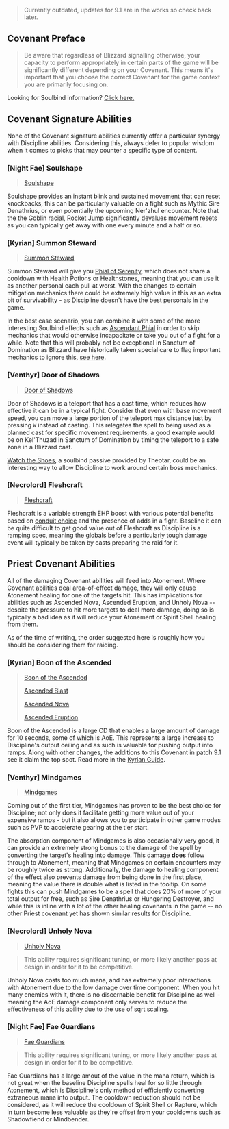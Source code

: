 > Currently outdated, updates for 9.1 are in the works so check back later.
## Covenant Preface

> Be aware that regardless of Blizzard signalling otherwise, your capacity to perform appropriately in certain parts of the game will be significantly different depending on your Covenant. This means it's important that you choose the correct Covenant for the game context you are primarily focusing on.

Looking for Soulbind information? [Click here.](soulbinds.md)


## Covenant Signature Abilities

None of the Covenant signature abilities currently offer a particular synergy with Discipline abilities. Considering this, always defer to popular wisdom when it comes to picks that may counter a specific type of content.

### [Night Fae] Soulshape

> [Soulshape](https://shadowlands.wowhead.com/spell=310143/soulshape)

Soulshape provides an instant blink and sustained movement that can reset knockbacks, this can be particularly valuable on a fight such as Mythic Sire Denathrius, or even potentially the upcoming Ner'zhul encounter. Note that the the Goblin racial, [Rocket Jump](https://www.wowhead.com/spell=69070/rocket-jump) significantly devalues movement resets as you can typically get away with one every minute and a half or so.

### [Kyrian] Summon Steward

> [Summon Steward](https://shadowlands.wowhead.com/spell=324739)

Summon Steward will give you [Phial of Serenity](https://shadowlands.wowhead.com/item=177278/phial-of-serenity), which does not share a cooldown with Health Potions or Healthstones, meaning that you can use it as another personal each pull at worst. With the changes to certain mitigation mechanics there could be extremely high value in this as an extra bit of survivability - as Discipline doesn't have the best personals in the game.

In the best case scenario, you can combine it with some of the more interesting Soulbind effects such as [Ascendant Phial](https://shadowlands.wowhead.com/spell=329776/ascendant-phial) in order to skip mechanics that would otherwise incapacitate or take you out of a fight for a while. Note that this will probably not be exceptional in Sanctum of Domination as Blizzard have historically taken special care to flag important mechanics to ignore this, [see here](https://www.wowhead.com/news=318905.3/dwarf-stoneform-and-kyrian-phial-no-longer-removes-some-castle-nathria-bleeds).

### [Venthyr] Door of Shadows

> [Door of Shadows](https://shadowlands.wowhead.com/spell=300728/door-of-shadows)

Door of Shadows is a teleport that has a cast time, which reduces how effective it can be in a typical fight. Consider that even with base movement speed, you can move a large portion of the teleport max distance just by pressing `W` instead of casting. This relegates the spell to being used as a planned cast for specific movement requirements, a good example would be on Kel'Thuzad in Sanctum of Domination by timing the teleport to a safe zone in a Blizzard cast.

[Watch the Shoes](https://shadowlands.wowhead.com/spell=336140/watch-the-shoes), a soulbind passive provided by Theotar, could be an interesting way to allow Discipline to work around certain boss mechanics.

### [Necrolord] Fleshcraft

> [Fleshcraft](https://shadowlands.wowhead.com/spell=324631/fleshcraft)

Fleshcraft is a variable strength EHP boost with various potential benefits based on [conduit choice](https://shadowlands.wowhead.com/spell=323074/volatile-solvent) and the presence of adds in a fight. Baseline it can be quite difficult to get good value out of Fleshcraft as Discipline is a ramping spec, meaning the globals before a particularly tough damage event will typically be taken by casts preparing the raid for it.

## Priest Covenant Abilities

All of the damaging Covenant abilities will feed into Atonement. Where Covenant abilities deal area-of-effect damage, they will only cause Atonement healing for one of the targets hit. This has implications for abilities such as Ascended Nova, Ascended Eruption, and Unholy Nova -- despite the pressure to hit more targets to deal more damage, doing so is typically a bad idea as it will reduce your Atonement or Spirit Shell healing from them.

As of the time of writing, the order suggested here is roughly how you should be considering them for raiding.

### [Kyrian] Boon of the Ascended

> [Boon of the Ascended](https://shadowlands.wowhead.com/spell=325013/boon-of-the-ascended)
>
> [Ascended Blast](https://shadowlands.wowhead.com/spell=325315/ascended-blast)
>
> [Ascended Nova](https://shadowlands.wowhead.com/spell=325020/ascended-nova)
>
> [Ascended Eruption](https://shadowlands.wowhead.com/spell=325326/ascended-eruption)

Boon of the Ascended is a large CD that enables a large amount of damage for 10 seconds, some of which is AoE. This represents a large increase to Discipline's output ceiling and as such is valuable for pushing output into ramps. Along with other changes, the additions to this Covenant in patch 9.1 see it claim the top spot. Read more in the [Kyrian Guide](kyrian.md).


### [Venthyr] Mindgames

> [Mindgames](https://shadowlands.wowhead.com/spell=323673/mindgames)

Coming out of the first tier, Mindgames has proven to be the best choice for Discipline; not only does it facilitate getting more value out of your expensive ramps - but it also allows you to participate in other game modes such as PVP to accelerate gearing at the tier start. 

The absorption component of Mindgames is also occasionally very good, it can provide an extremely strong bonus to the damage of the spell by converting the target's healing into damage. This damage **does** follow through to Atonement, meaning that Mindgames on certain encounters may be roughly twice as strong. Additionally, the damage to healing component of the effect also prevents damage from being done in the first place, meaning the value there is double what is listed in the tooltip. On some fights this can push Mindgames to be a spell that does 20% of more of your total output for free, such as Sire Denathrius or Hungering Destroyer, and while this is inline with a lot of the other healing covenants in the game -- no other Priest covenant yet has shown similar results for Discipline.

### [Necrolord] Unholy Nova

> [Unholy Nova](https://shadowlands.wowhead.com/spell=324724/unholy-nova)

> This ability requires significant tuning, or more likely another pass at design in order for it to be competitive.

Unholy Nova costs too much mana, and has extremely poor interactions with Atonement due to the low damage over time component. When you hit many enemies with it, there is no discernable benefit for Discipline as well - meaning the AoE damage component only serves to reduce the effectiveness of this ability due to the use of sqrt scaling. 

### [Night Fae] Fae Guardians

> [Fae Guardians](https://shadowlands.wowhead.com/spell=327661/fae-guardians)

> This ability requires significant tuning, or more likely another pass at design in order for it to be competitive.

Fae Guardians has a large amout of the value in the mana return, which is not great when the baseline Discipline spells heal for so little through Atonement, which is Discipline's only method of efficiently converting extraneous mana into output. The cooldown reduction should not be considered, as it will reduce the cooldown of Spirit Shell or Rapture, which in turn become less valuable as they're offset from your cooldowns such as Shadowfiend or Mindbender.
